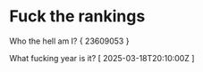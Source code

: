 # Fuck the rankings

Who the hell am I?
{ 23609053 }

What fucking year is it?
[ 2025-03-18T20:10:00Z ]
